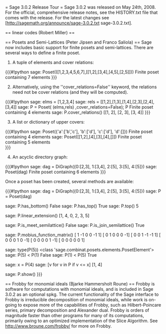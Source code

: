= Sage 3.0.2 Release Tour =
Sage 3.0.2 was released on May 24th, 2008. For the official, comprehensive release notes, see the HISTORY.txt file that comes with the release. For the latest changes see [http://sagemath.org/announce/sage-3.0.2.txt sage-3.0.2.txt].

== linear codes (Robert Miller) ==

== Posets and Semi-Lattices (Peter Jipsen and Franco Saliola) ==
Sage now includes basic support for finite posets and semi-lattices. There are several ways to define a finite poset.

1. A tuple of elements and cover relations:

{{{#!python
sage: Poset(([1,2,3,4,5,6,7],[[1,2],[3,4],[4,5],[2,5]]))
Finite poset containing 7 elements
}}}

2. Alternatively, using the ''cover_relations=False'' keyword, the relations need not be cover relations (and they will be computed).

{{{#!python
sage: elms = [1,2,3,4]
sage: rels = [[1,2],[1,3],[1,4],[2,3],[2,4],[3,4]]
sage: P = Poset( (elms,rels) ,cover_relations=False); P
Finite poset containing 4 elements
sage: P.cover_relations()
[[1, 2], [2, 3], [3, 4]]
}}}

3. A list or dictionary of upper covers:

{{{#!python
sage: Poset({'a':['b','c'], 'b':['d'], 'c':['d'], 'd':[]})
Finite poset containing 4 elements
sage: Poset([[1,2],[4],[3],[4],[]])
Finite poset containing 5 elements    
}}}

4. An acyclic directory graph:

{{{#!python
sage: dag = DiGraph({0:[2,3], 1:[3,4], 2:[5], 3:[5], 4:[5]})
sage: Poset(dag)
Finite poset containing 6 elements
}}}

Once a poset has been created, several methods are available:

{{{#!python
sage: dag = DiGraph({0:[2,3], 1:[3,4], 2:[5], 3:[5], 4:[5]})
sage: P = Poset(dag)

sage: P.has_bottom()
False
sage: P.has_top()
True
sage: P.top()
5

sage: P.linear_extension()
[1, 4, 0, 2, 3, 5]

sage: P.is_meet_semilattice()
False
sage: P.is_join_semilattice()
True

sage: P.mobius_function_matrix()
[ 1 -1  0  0 -1  1]
[ 0  1  0  0  0 -1]
[ 0  0  1 -1 -1  1]
[ 0  0  0  1  0 -1]
[ 0  0  0  0  1 -1]
[ 0  0  0  0  0  1]

sage: type(P(5))
<class 'sage.combinat.posets.elements.PosetElement'>
sage: P(5) < P(1)
False
sage: P(1) < P(5)
True

sage: x = P(4)
sage: [v for v in P if v <= x] 
[1, 4]

sage: P.show()
}}}


== Frobby for monomial ideals (Bjarke Hammersholt Roune) ==
Frobby is software for computations with monomial ideals, and is included in Sage 3.0.2 as an optional spkg. The current functionality of the Sage interface to Frobby is irreducible decomposition of monomial ideals, while work is on-going to expose more of the capabilities of Frobby, such as Hilbert-Poincare series, primary decomposition and Alexander dual. Frobby is orders of magnitude faster than other programs for many of its computations, primarily owing to an optimized implementation of the Slice Algorithm. See http://www.broune.com/frobby/ for more on Frobby.

